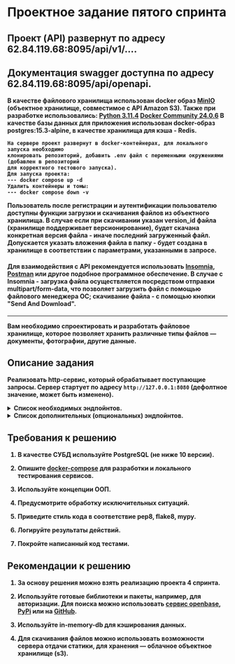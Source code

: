 
# Проектное задание пятого спринта

  ## Проект (API) развернут по адресу <b>62.84.119.68:8095/api/v1/...</b1>.
  ## Документация swagger доступна по адресу <b>62.84.119.68:8095/api/openapi</b1>.
  В качестве файлового хранилища использован docker образ [MinIO](quay.io/minio/minio:latest) (объектное хранилище, совместимое с API Amazon S3). Также при разработке использовались:
  [Python 3.11.4](https://www.python.org/downloads/release/python-3114/)
  [Docker Community 24.0.6](https://docs.docker.com/)
  В качестве базы данных для приложения использован docker-образ <b>postgres:15.3-alpine</b>, в качестве хранилища для кэша - <b>Redis</b>. 
  ```
  На сервере проект развернут в docker-контейнерах, для локального запуска необходимо
  клонировать репозиторий, добавить .env файл с переменными окружениями (добавлен в репозиторий
  для корректного тестового запуска).
  Для запуска проекта:
  --- docker compose up -d
  Удалить контейнеры и томы:
  --- docker compose down -v
  ```
Пользователь после регистрации и аутентификации пользователю доступны функции загрузки и скачивания файлов из объектного хранилища. В случае если при скачивании указан version_id файла (хранилище поддерживает версионирование), будет скачана конкретная версия файла - иначе последний загруженный файл. Допускается указать вложения файла в папку - будет создана в хранилище в соответствии с параметрами, указанными в запросе.
#### Для взаимодействия с API рекомендуется использовать [Insomnia](https://insomnia.rest/download), [Postman](https://www.postman.com/) или другое подобное программное обеспечение. В случае с Insomnia - загрузка файла осуществляется посредством отправки multipart/form-data, что позволяет загрузить файл с помощью файлового менеджера ОС; скачивание файла - с помощью кнопки "Send And Download".
___
Вам необходимо спроектировать и разработать файловое хранилище, которое позволяет хранить различные типы файлов — документы, фотографии, другие данные.


  

## Описание задания

  

Реализовать **http-сервис**, который обрабатывает поступающие запросы. Сервер стартует по адресу `http://127.0.0.1:8080` (дефолтное значение, может быть изменено).

  

<details>

<summary> Список необходимых эндпойнтов. </summary>

  

1. Статус активности связанных сервисов.

  

<details>

<summary> Описание изменений. </summary>

  

```

GET /ping

```

Получить информацию о времени доступа ко всем связанным сервисам, например, к БД, кэшам, примонтированным дискам и т.д.

  

**Response**

```json

{

"db": 1.27,

"cache": 1.89,

...

"service-N": 0.56

}

```

</details>

  
  

2. Регистрация пользователя.

  

<details>

<summary> Описание изменений. </summary>

  

```

POST /register

```

Регистрация нового пользователя. Запрос принимает на вход логин и пароль для создания новой учетной записи.

  

</details>

  
  

3. Авторизация пользователя.

  

<details>

<summary> Описание изменений. </summary>

  

```

POST /auth

```

Запрос принимает на вход логин и пароль учетной записи и возвращает авторизационный токен. Далее все запросы проверяют наличие токена в заголовках - `Authorization: Bearer <token>`

  

</details>

  
  

4. Информация о загруженных файлах.

  

<details>

<summary> Описание изменений. </summary>

  

```

GET /files/

```

Вернуть информацию о ранее загруженных файлах. Доступно только авторизованному пользователю.

  

**Response**

```json

{

"account_id": "AH4f99T0taONIb-OurWxbNQ6ywGRopQngc",

"files": [

{

"id": "a19ad56c-d8c6-4376-b9bb-ea82f7f5a853",

"name": "notes.txt",

"created_ad": "2020-09-11T17:22:05Z",

"path": "/homework/test-fodler/notes.txt",

"size": 8512,

"is_downloadable": true

},

...

{

"id": "113c7ab9-2300-41c7-9519-91ecbc527de1",

"name": "tree-picture.png",

"created_ad": "2019-06-19T13:05:21Z",

"path": "/homework/work-folder/environment/tree-picture.png",

"size": 1945,

"is_downloadable": true

}

]

}

```

</details>

  
  

5. Загрузить файл в хранилище.

  

<details>

<summary> Описание изменений. </summary>

  

```

POST /files/upload

```

Метод загрузки файла в хранилище. Доступно только авторизованному пользователю.

Для загрузки заполняется полный путь до файла, в который будет загружен/переписан загружаемый файл. Если нужные директории не существуют, то они должны быть созданы автоматически.

Так же есть возможность указать только путь до директории. В этом случае имя создаваемого файла будет создано в соответствии с передаваемым именем файла.

  

**Request**

```

{

"path": <full-path-to-file>||<path-to-folder>,

}

```

  

**Response**

```json

{

"id": "a19ad56c-d8c6-4376-b9bb-ea82f7f5a853",

"name": "notes.txt",

"created_ad": "2020-09-11T17:22:05Z",

"path": "/homework/test-fodler/notes.txt",

"size": 8512,

"is_downloadable": true

}

```

</details>

  
  

6. Скачать загруженный файл.

  

<details>

<summary> Описание изменений. </summary>

  

```

GET /files/download

```

Скачивание ранее загруженного файла. Доступно только авторизованному пользователю.

  

**Path parameters**

```

/?path=<path-to-file>||<file-meta-id>

```

Возможность скачивания есть как по переданному пути до файла, так и по идентификатору.

</details>

  

</details>

  
  
  

<details>

<summary> Список дополнительных (опциональных) эндпойнтов. </summary>

  
  

1. Добавление возможности скачивания в архиве.

<details>

  

<summary> Описание изменений. </summary>

  

```

GET /files/download

```

Path-параметр расширяется дополнительным параметром – `compression`. Доступно только авторизованному пользователю.

  

Дополнительно в `path` можно указать как путь до директории, так и его **UUID**. При скачивании директории скачаются все файлы, находящиеся в ней.

  

**Path parameters**

```

/?path=[<path-to-file>||<file-meta-id>||<path-to-folder>||<folder-meta-id>] & compression"=[zip||tar||7z]

```

</details>

  
  

2. Добавление информация об использовании пользователем дискового пространства.

  

<details>

<summary> Описание изменений. </summary>

  

```

GET /user/status

```

Вернуть информацию о статусе использования дискового пространства и ранее загруженных файлах. Доступно только авторизованному пользователю.

  

**Response**

```json

{

"account_id": "taONIb-OurWxbNQ6ywGRopQngc",

"info": {

"root_folder_id": "19f25-3235641",

"home_folder_id": "19f25-3235641"

},

"folders": [

"root": {

"allocated": "1000000",

"used": "395870",

"files": 89

},

"home": {

"allocated": "1590",

"used": "539",

"files": 19

},

...,

"folder-188734": {

"allocated": "300",

"used": "79",

"files": 2

}

]

}

```

</details>

  
  

3. Добавление возможности поиска файлов по заданным параметрам.

  

<details>

<summary> Описание изменений. </summary>

  

```

POST /files/search

```

Вернуть информацию о загруженных файлах по заданным параметрам. Доступно только авторизованному пользователю.

  

**Request**

```json

{

"options": {

"path": <folder-id-to-search>,

"extension": <file-extension>,

"order_by": <field-to-order-search-result>,

"limit": <max-number-of-results>

},

"query": "<any-text||regex>"

}

```

  

**Response**

```json

{

"mathes": [

{

"id": "113c7ab9-2300-41c7-9519-91ecbc527de1",

"name": "tree-picture.png",

"created_ad": "2019-06-19T13:05:21Z",

"path": "/homework/work-folder/environment/tree-picture.png",

"size": 1945,

"is_downloadable": true

},

...

]

}

```

</details>

  
  

4. Поддержка версионирования изменений файлов.

  

<details>

<summary> Описание изменений. </summary>

  

```

POST /files/revisions

```

Вернуть информацию об изменениях файла по заданным параметрам. Доступно только авторизованному пользователю.

  

**Request**

```json

{

"path": <path-to-file>||<file-meta-id>,

"limit": <max-number-of-results>

}

```

  

**Response**

```json

{

"revisions": [

{

"id": "b1863132-5db6-44fe-9d34-b944ab06ad81",

"name": "presentation.pptx",

"created_ad": "2020-09-11T17:22:05Z",

"path": "/homework/learning/presentation.pptx",

"size": 3496,

"is_downloadable": true,

"rev_id": "676ffc2a-a9a5-47f6-905e-99e024ca8ac8",

"hash": "e3b0c44298fc1c149afbf4c8996fb92427ae41e4649b934ca495991b7852b855",

"modified_at": "2020-09-21T05:13:49Z"

},

...

]

}

```

</details>

  

</details>

  
  

## Требования к решению

  

1. В качестве СУБД используйте PostgreSQL (не ниже 10 версии).

2. Опишите [docker-compose](docker-compose.yml) для разработки и локального тестирования сервисов.

3. Используйте концепции ООП.

4. Предусмотрите обработку исключительных ситуаций.

5. Приведите стиль кода в соответствие pep8, flake8, mypy.

6. Логируйте результаты действий.

7. Покройте написанный код тестами.

  
  

## Рекомендации к решению

  

1. За основу решения можно взять реализацию проекта 4 спринта.

2. Используйте готовые библиотеки и пакеты, например, для авторизации. Для поиска можно использовать [сервис openbase](https://openbase.com/categories/python), [PyPi](https://pypi.org/) или на [GitHub](https://github.com/search?).

3. Используйте **in-memory-db** для кэширования данных.

4. Для скачивания файлов можно использовать возможности сервера отдачи статики, для хранения — облачное объектное хранилище (s3).
